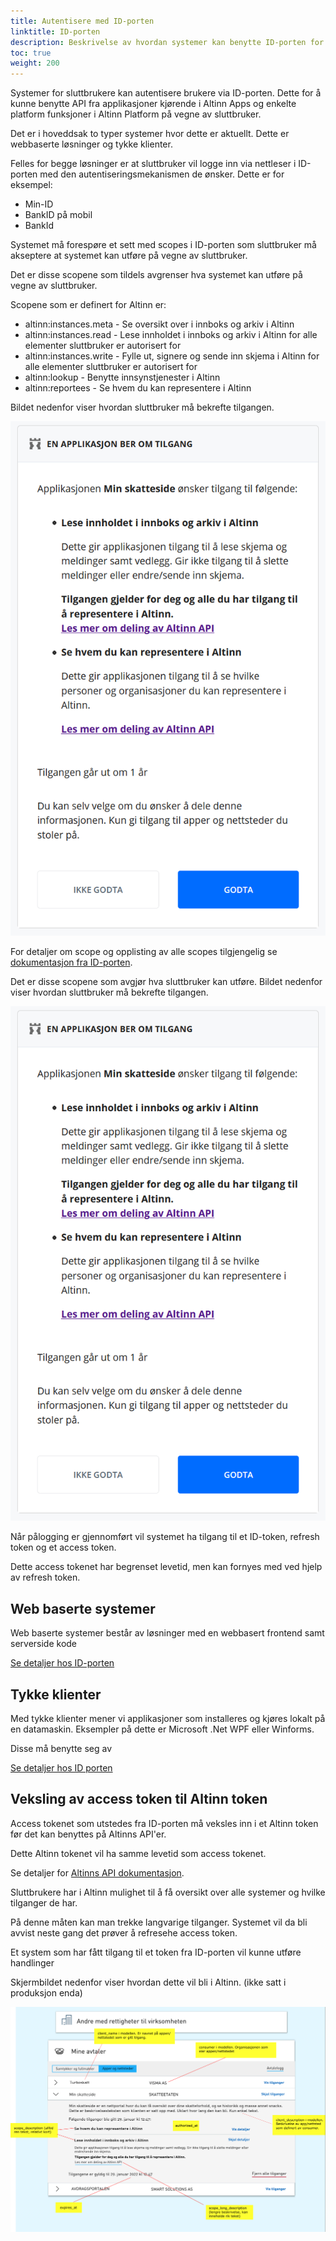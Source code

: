```yaml
---
title: Autentisere med ID-porten
linktitle: ID-porten
description: Beskrivelse av hvordan systemer kan benytte ID-porten for å få tilgang til APIer.
toc: true
weight: 200
---
```


Systemer for sluttbrukere kan autentisere brukere via ID-porten. Dette for å kunne benytte  API fra applikasjoner kjørende i Altinn Apps og enkelte
platform funksjoner i Altinn Platform på vegne av sluttbruker.

Det er i hoveddsak to typer systemer hvor dette er aktuellt. Dette er webbaserte løsninger og tykke klienter.

Felles for begge løsninger er at sluttbruker vil logge inn via nettleser i ID-porten med den autentiseringsmekanismen de ønsker. 
Dette er for eksempel:

* Min-ID
* BankID på mobil
* BankId

Systemet må forespøre et sett med scopes i ID-porten som sluttbruker må akseptere at systemet kan utføre på vegne av sluttbruker.

Det er disse scopene som tildels avgrenser hva systemet kan utføre på vegne av sluttbruker. 

Scopene som er definert for Altinn er:

* altinn:instances.meta - Se oversikt over i innboks og arkiv i Altinn
* altinn:instances.read - Lese innholdet i innboks og arkiv i Altinn for alle elementer sluttbruker er autorisert for
* altinn:instances.write - Fylle ut, signere og sende inn skjema i Altinn for alle elementer sluttbruker er autorisert for
* altinn:lookup - Benytte innsynstjenester i Altinn
* altinn:reportees - Se hvem du kan representere i Altinn

Bildet nedenfor viser hvordan sluttbruker må bekrefte tilgangen.

![Håndtere systemer](scopeidporten.png "Håndtere systemer")

For detaljer om scope og opplisting av alle scopes tilgjengelig se [dokumentasjon fra ID-porten](https://docs.digdir.no/oidc_protocol_scope.html).

Det er disse scopene som avgjør hva sluttbruker kan utføre. Bildet nedenfor viser hvordan sluttbruker må bekrefte
tilgangen.

![Håndtere systemer](scopeidporten.png "Håndtere systemer")

Når pålogging er gjennomført vil systemet ha tilgang til et ID-token, refresh token og et access token.

Dette access tokenet har begrenset levetid, men kan fornyes med ved hjelp av refresh token.

## Web baserte systemer

Web baserte systemer består av løsninger med en webbasert frontend samt serverside kode

[Se detaljer hos ID-porten](https://docs.digdir.no/oidc_guide_idporten.html)


## Tykke klienter

Med tykke klienter mener vi applikasjoner som installeres og kjøres lokalt på en datamaskin. Eksempler på dette er Microsoft .Net WPF eller Winforms.

Disse må benytte seg av 

[Se detaljer hos ID porten](https://docs.digdir.no/oidc_auth_sbs.html)


## Veksling av access token til Altinn token

Access tokenet som utstedes fra ID-porten må veksles inn i et Altinn token før det kan benyttes på Altinns API'er.

Dette Altinn tokenet vil ha samme levetid som access tokenet. 



<object data="eus_login_process_updated.svg" type="image/svg+xml" style="width: 100%;"></object>

Se detaljer for [Altinns API dokumentasjon](https://docs.altinn.studio/teknologi/altinnstudio/altinn-api/platform-api/swagger/authentication/#/Authentication/get_exchange__tokenProvider_).

Sluttbrukere har i Altinn mulighet til å få oversikt over alle systemer og hvilke tilganger de har. 

På denne måten kan man trekke langvarige tilganger. Systemet vil da bli avvist neste gang det prøver å refresehe access token.

Et system som har fått tilgang til et token fra ID-porten vil kunne utføre handlinger 

Skjermbildet nedenfor viser hvordan dette vil bli i Altinn. (ikke satt i produksjon enda)

![Håndtere system tilganger](scopemanagement.png "Håndtere system tilganger")
